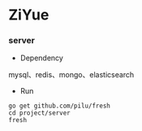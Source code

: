 # ZiYue

### server

- Dependency

mysql、redis、mongo、elasticsearch

- Run
```
go get github.com/pilu/fresh
cd project/server
fresh
```